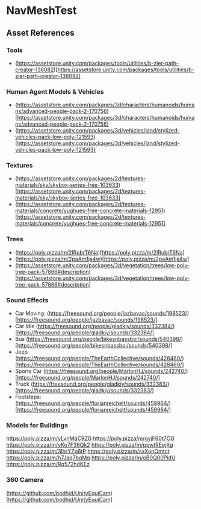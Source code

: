 # NavMeshTest

## Asset References

### Tools
* (https://assetstore.unity.com/packages/tools/utilities/b-zier-path-creator-136082)[https://assetstore.unity.com/packages/tools/utilities/b-zier-path-creator-136082]

### Human Agent Models & Vehicles
* (https://assetstore.unity.com/packages/3d/characters/humanoids/humans/advanced-people-pack-2-170756)[https://assetstore.unity.com/packages/3d/characters/humanoids/humans/advanced-people-pack-2-170756]
* (https://assetstore.unity.com/packages/3d/vehicles/land/stylized-vehicles-pack-low-poly-121593)[https://assetstore.unity.com/packages/3d/vehicles/land/stylized-vehicles-pack-low-poly-121593]

### Textures
* (https://assetstore.unity.com/packages/2d/textures-materials/sky/skybox-series-free-103633)[https://assetstore.unity.com/packages/2d/textures-materials/sky/skybox-series-free-103633]
* (https://assetstore.unity.com/packages/2d/textures-materials/concrete/yughues-free-concrete-materials-12951)[https://assetstore.unity.com/packages/2d/textures-materials/concrete/yughues-free-concrete-materials-12951]

### Trees
* (https://poly.pizza/m/2lRubrT6Na)[https://poly.pizza/m/2lRubrT6Na]
* (https://poly.pizza/m/2paAm1ja4w)[https://poly.pizza/m/2paAm1ja4w]
* (https://assetstore.unity.com/packages/3d/vegetation/trees/low-poly-tree-pack-57866#description)[https://assetstore.unity.com/packages/3d/vegetation/trees/low-poly-tree-pack-57866#description]

### Sound Effects
* Car Moving: (https://freesound.org/people/jazbavac/sounds/198523/)[https://freesound.org/people/jazbavac/sounds/198523/]
* Car Idle (https://freesound.org/people/gladkiy/sounds/332384/)[https://freesound.org/people/gladkiy/sounds/332384/]
* Bus (https://freesound.org/people/bikesnbassboi/sounds/540398/)[https://freesound.org/people/bikesnbassboi/sounds/540398/]
* Jeep (https://freesound.org/people/TheEarthCollective/sounds/428460/)[https://freesound.org/people/TheEarthCollective/sounds/428460/]
* Sports Car (https://freesound.org/people/MarlonHJ/sounds/242740/)[https://freesound.org/people/MarlonHJ/sounds/242740/]
* Truck (https://freesound.org/people/gladkiy/sounds/332383/)[https://freesound.org/people/gladkiy/sounds/332383/]
* Footsteps: (https://freesound.org/people/florianreichelt/sounds/459964/)[https://freesound.org/people/florianreichelt/sounds/459964/]

### Models for Buildings
https://poly.pizza/m/yLvnMqC9ZG
https://poly.pizza/m/gyjF60t7CG
https://poly.pizza/m/yKo7F36Qk2
https://poly.pizza/m/ppwtREejXg
https://poly.pizza/m/3IhrYZp6tP
https://poly.pizza/m/sxXonOmtct
https://poly.pizza/m/h7Jaq7bqMq
https://poly.pizza/m/oB0Q00PidU
https://poly.pizza/m/Rq572hdKEz

### 360 Camera
(https://github.com/bodhid/UnityEquiCam)[https://github.com/bodhid/UnityEquiCam]